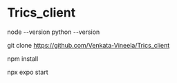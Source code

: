 # Trics_client

node --version
python --version

git clone https://github.com/Venkata-Vineela/Trics_client

npm install

npx expo start

